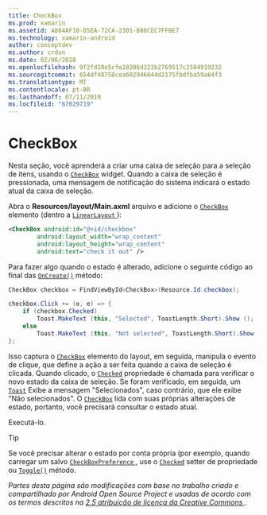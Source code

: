 ```yaml
---
title: CheckBox
ms.prod: xamarin
ms.assetid: A884AF10-D5EA-72CA-2301-B80CEC7FFBE7
ms.technology: xamarin-android
author: conceptdev
ms.author: crdun
ms.date: 02/06/2018
ms.openlocfilehash: 9f2fd10e5cfe28206d323b2769517c2584919232
ms.sourcegitcommit: 654df48758cea602946644d2175fbdfba59a64f3
ms.translationtype: MT
ms.contentlocale: pt-BR
ms.lasthandoff: 07/11/2019
ms.locfileid: "67829719"
---
```

# <a name="checkbox"></a>CheckBox

Nesta seção, você aprenderá a criar uma caixa de seleção para a seleção de itens, usando o [`CheckBox`](https://developer.xamarin.com/api/type/Android.Widget.CheckBox)
widget. Quando a caixa de seleção é pressionada, uma mensagem de notificação do sistema indicará o estado atual da caixa de seleção.

Abra o **Resources/layout/Main.axml** arquivo e adicione o [ `CheckBox` ](https://developer.xamarin.com/api/type/Android.Widget.CheckBox/) elemento (dentro a [ `LinearLayout` ](https://developer.xamarin.com/api/type/Android.Widget.LinearLayout)):

```xml
<CheckBox android:id="@+id/checkbox"
        android:layout_width="wrap_content"
        android:layout_height="wrap_content"
        android:text="check it out" />
```

Para fazer algo quando o estado é alterado, adicione o seguinte código ao final das [`OnCreate()`](https://developer.xamarin.com/api/member/Android.App.Activity.OnCreate/p/Android.OS.Bundle/Android.OS.PersistableBundle)
método:

```csharp
CheckBox checkbox = FindViewById<CheckBox>(Resource.Id.checkbox);

checkbox.Click += (o, e) => {
    if (checkbox.Checked)
        Toast.MakeText (this, "Selected", ToastLength.Short).Show ();
    else
        Toast.MakeText (this, "Not selected", ToastLength.Short).Show ();
};
```

Isso captura o [`CheckBox`](https://developer.xamarin.com/api/type/Android.Widget.CheckBox/)
elemento do layout, em seguida, manipula o evento de clique, que define a ação a ser feita quando a caixa de seleção é clicada. Quando clicado, o [`Checked`](https://developer.xamarin.com/api/property/Android.Widget.CompoundButton.Checked/)
propriedade é chamada para verificar o novo estado da caixa de seleção. Se foram verificado, em seguida, um [`Toast`](https://developer.xamarin.com/api/type/Android.Widget.Toast/)
Exibe a mensagem "Selecionados", caso contrário, que ele exibe "Não selecionados". O [`CheckBox`](https://developer.xamarin.com/api/type/Android.Widget.CheckBox/)
lida com suas próprias alterações de estado, portanto, você precisará consultar o estado atual.

Executá-lo.

> [!TIP]
> Se você precisar alterar o estado por conta própria (por exemplo, quando carregar um salvo [ `CheckBoxPreference` ](https://developer.xamarin.com/api/type/Android.Preferences.CheckBoxPreference), use o [`Checked`](https://developer.xamarin.com/api/property/Android.Widget.CompoundButton.Checked)
> setter de propriedade ou [`Toggle()`](https://developer.xamarin.com/api/member/Android.Widget.CompoundButton.Toggle)
> método.

*Partes desta página são modificações com base no trabalho criado e compartilhado por Android Open Source Project e usadas de acordo com os termos descritos na*
[*2.5 atribuição de licença da Creative Commons* ](http://creativecommons.org/licenses/by/2.5/).

